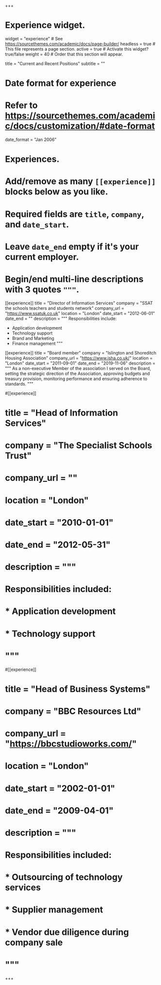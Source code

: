 +++
# Experience widget.
widget = "experience"  # See https://sourcethemes.com/academic/docs/page-builder/
headless = true  # This file represents a page section.
active = true  # Activate this widget? true/false
weight = 40  # Order that this section will appear.

title = "Current and Recent Positions"
subtitle = ""

# Date format for experience
#   Refer to https://sourcethemes.com/academic/docs/customization/#date-format
date_format = "Jan 2006"

# Experiences.
#   Add/remove as many `[[experience]]` blocks below as you like.
#   Required fields are `title`, `company`, and `date_start`.
#   Leave `date_end` empty if it's your current employer.
#   Begin/end multi-line descriptions with 3 quotes `"""`.
[[experience]]
  title = "Director of Information Services"
  company = "SSAT the schools teachers and students network"
  company_url = "https://www.ssatuk.co.uk"
  location = "London"
  date_start = "2012-06-01"
  date_end = ""
  description = """
  Responsibilities include:
  
  * Application development
  * Technology support
  * Brand and Marketing
  * Finance management
  """

[[experience]]
  title = "Board member"
  company = "Islington and Shoreditch Housing Association"
  company_url = "https://www.isha.co.uk/"
  location = "London"
  date_start = "2011-09-01"
  date_end = "2019-11-06"
  description = """
  As a non-executive Member of the association I served on the Board, setting the strategic direction of the Association, approving budgets and treasury provision, monitoring performance and ensuring adherence to standards.
  """

#[[experience]]
#  title = "Head of Information Services"
#  company = "The Specialist Schools Trust"
#  company_url = ""
#  location = "London"
#  date_start = "2010-01-01"
#  date_end = "2012-05-31"
#  description = """
#  Responsibilities included:
#  
#  * Application development
#  * Technology support
#  """
#[[experience]]
#  title = "Head of Business Systems"
#  company = "BBC Resources Ltd"
#  company_url = "https://bbcstudioworks.com/"
#  location = "London"
#  date_start = "2002-01-01"
#  date_end = "2009-04-01"
#  description = """
#  Responsibilities included:
#  
#  * Outsourcing of technology services
#  * Supplier management
#  * Vendor due diligence during company sale
#  """

+++

